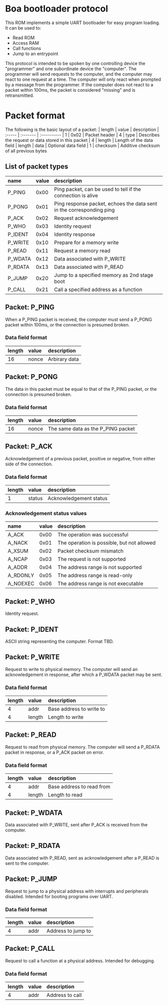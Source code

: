 # Boa bootloader protocol
This ROM implements a simple UART bootloader for easy program loading.
It can be used to:
- Read ROM
- Access RAM
- Call functions
- Jump to an entrypoint

This protocol is intended to be spoken by one controlling device the "programmer" and one subordinate device the "computer".
The programmer will send requests to the computer, and the computer may react to one request at a time.
The computer will only react when prompted by a message from the programmer.
If the computer does not react to a packet within 100ms, the packet is considered "missing" and is retransmitted.



# Packet format
The following is the basic layout of a packet:
| length | value    | description
| :----- | :------- | :----------
| 1      | 0x02     | Packet header
| 4      | type     | Describes the request or data stored in this packet
| 4      | length   | Length of the data field
| length | data     | Optional data field
| 1      | checksum | Additive checksum of all previous bytes


## List of packet types
| name      | value | description
| :-------- | :---- | :----------
| P_PING    | 0x00  | Ping packet, can be used to tell if the connection is alive
| P_PONG    | 0x01  | Ping response packet, echoes the data sent in the corresponding ping
| P_ACK     | 0x02  | Request acknowledgement
| P_WHO     | 0x03  | Identity request
| P_IDENT   | 0x04  | Identity response
| P_WRITE   | 0x10  | Prepare for a memory write
| P_READ    | 0x11  | Request a memory read
| P_WDATA   | 0x12  | Data associated with P_WRITE
| P_RDATA   | 0x13  | Data associated with P_READ
| P_JUMP    | 0x20  | Jump to a specified memory as 2nd stage boot
| P_CALL    | 0x21  | Call a specified address as a function


## Packet: P_PING
When a P_PING packet is received, the computer must send a P_PONG packet within 100ms, or the connection is presumed broken.

### Data field format
| length | value    | description
| :----- | :------- | :----------
| 16     | nonce    | Arbirary data


## Packet: P_PONG
The data in this packet must be equal to that of the P_PING packet, or the connection is presumed broken.

### Data field format
| length | value    | description
| :----- | :------- | :----------
| 16     | nonce    | The same data as the P_PING packet


## Packet: P_ACK
Acknowledgement of a previous packet, positive or negative, from either side of the connection.

### Data field format
| length | value    | description
| :----- | :------- | :----------
| 1      | status   | Acknowledgement status

### Acknowledgement status values
| name      | value | description
| :-------- | :---- | :----------
| A_ACK     | 0x00  | The operation was successful
| A_NACK    | 0x01  | The operation is possible, but not allowed
| A_XSUM    | 0x02  | Packet checksum mismatch
| A_NCAP    | 0x03  | The request is not supported
| A_ADDR    | 0x04  | The address range is not supported
| A_RDONLY  | 0x05  | The address range is read-only
| A_NOEXEC  | 0x06  | The address range is not executable


## Packet: P_WHO
Identity request.


## Packet: P_IDENT
ASCII string representing the computer.
Format TBD.


## Packet: P_WRITE
Request to write to physical memory.
The computer will send an acknowledgement in response, after which a P_WDATA packet may be sent.

### Data field format
| length | value    | description
| :----- | :------- | :----------
| 4      | addr     | Base address to write to
| 4      | length   | Length to write


## Packet: P_READ
Request to read from physical memory.
The computer will send a P_RDATA packet in response, or a P_ACK packet on error.

### Data field format
| length | value    | description
| :----- | :------- | :----------
| 4      | addr     | Base address to read from
| 4      | length   | Length to read


## Packet: P_WDATA
Data associated with P_WRITE, sent after P_ACK is received from the computer.


## Packet: P_RDATA
Data associated with P_READ, sent as acknowledgement after a P_READ is sent to the computer.


## Packet: P_JUMP
Request to jump to a physical address with interrupts and peripherals disabled.
Intended for booting programs over UART.

### Data field format
| length | value    | description
| :----- | :------- | :----------
| 4      | addr     | Address to jump to


## Packet: P_CALL
Request to call a function at a physical address.
Intended for debugging.

### Data field format
| length | value    | description
| :----- | :------- | :----------
| 4      | addr     | Address to call

